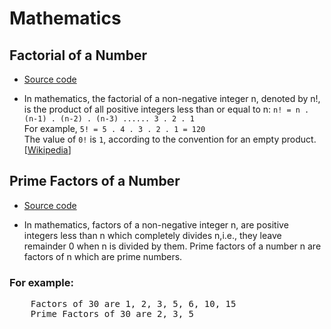 # Mathematics

## Factorial of a Number

- [Source code](./factorial_of_n.cpp)

- In mathematics, the factorial of a non-negative integer n, denoted by n!, is the product of all positive integers less than or equal to n:
`n! = n . (n-1) . (n-2) . (n-3) ...... 3 . 2 . 1`  
For example,  `5! = 5 . 4 . 3 . 2 . 1 = 120`  
The value of `0!` is `1`, according to the convention for an empty product. [[Wikipedia](https://en.wikipedia.org/wiki/Factorial)]

## Prime Factors of a Number

- [Source code](./prime_factors_of_n.cpp)

- In mathematics, factors of a non-negative integer n, are positive integers less than n which completely divides n,i.e., they leave remainder 0 when n is divided by them. Prime factors of a number n are factors of n which are prime numbers.

### For example: 
<pre>
    Factors of 30 are 1, 2, 3, 5, 6, 10, 15
    Prime Factors of 30 are 2, 3, 5
</pre>
